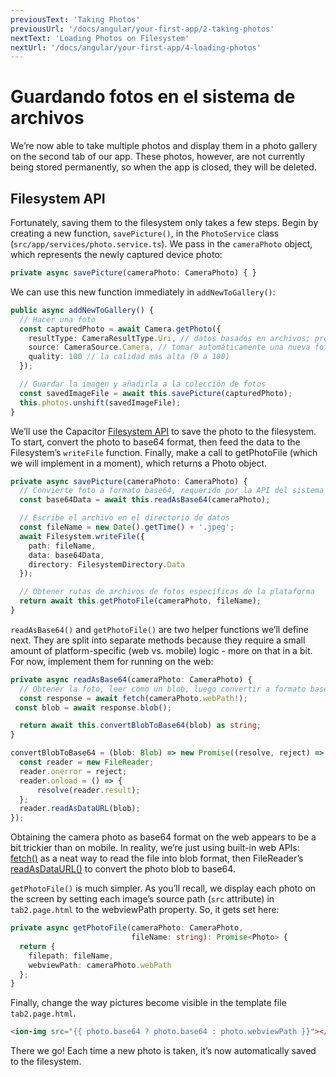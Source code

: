 ```yaml
---
previousText: 'Taking Photos'
previousUrl: '/docs/angular/your-first-app/2-taking-photos'
nextText: 'Loading Photos on Filesystem'
nextUrl: '/docs/angular/your-first-app/4-loading-photos'
---
```


# Guardando fotos en el sistema de archivos

We’re now able to take multiple photos and display them in a photo gallery on the second tab of our app. These photos, however, are not currently being stored permanently, so when the app is closed, they will be deleted.

## Filesystem API

Fortunately, saving them to the filesystem only takes a few steps. Begin by creating a new function, `savePicture()`, in the `PhotoService` class (`src/app/services/photo.service.ts`). We pass in the `cameraPhoto` object, which represents the newly captured device photo:

```typescript
private async savePicture(cameraPhoto: CameraPhoto) { }
```

We can use this new function immediately in `addNewToGallery()`:

```typescript
public async addNewToGallery() {
  // Hacer una foto
  const capturedPhoto = await Camera.getPhoto({
    resultType: CameraResultType.Uri, // datos basados en archivos; proporciona el mejor rendimiento
    source: CameraSource.Camera, // tomar automáticamente una nueva foto con la cámara
    quality: 100 // la calidad más alta (0 a 100)
  });

  // Guardar la imagen y añadirla a la colección de fotos
  const savedImageFile = await this.savePicture(capturedPhoto);
  this.photos.unshift(savedImageFile);
}
```

We’ll use the Capacitor [Filesystem API](https://capacitor.ionicframework.com/docs/apis/filesystem) to save the photo to the filesystem. To start, convert the photo to base64 format, then feed the data to the Filesystem’s `writeFile` function. Finally, make a call to getPhotoFile (which we will implement in a moment), which returns a Photo object.

```typescript
private async savePicture(cameraPhoto: CameraPhoto) {
  // Convierte foto a formato base64, requerido por la API del sistema de archivos para guardar
  const base64Data = await this.readAsBase64(cameraPhoto);

  // Escribe el archivo en el directorio de datos
  const fileName = new Date().getTime() + '.jpeg';
  await Filesystem.writeFile({
    path: fileName,
    data: base64Data,
    directory: FilesystemDirectory.Data
  });

  // Obtener rutas de archivos de fotos específicas de la plataforma
  return await this.getPhotoFile(cameraPhoto, fileName);
}
```

`readAsBase64()` and `getPhotoFile()` are two helper functions we’ll define next. They are split into separate methods because they require a small amount of platform-specific (web vs. mobile) logic - more on that in a bit.  For now, implement them for running on the web:

```typescript
private async readAsBase64(cameraPhoto: CameraPhoto) {
  // Obtener la foto, leer como un blob, luego convertir a formato base64
  const response = await fetch(cameraPhoto.webPath!);
 const blob = await response.blob();

  return await this.convertBlobToBase64(blob) as string;  
}

convertBlobToBase64 = (blob: Blob) => new Promise((resolve, reject) => {
  const reader = new FileReader;
  reader.onerror = reject;
  reader.onload = () => {
      resolve(reader.result);
  };
  reader.readAsDataURL(blob);
});
```

Obtaining the camera photo as base64 format on the web appears to be a bit trickier than on mobile. In reality, we’re just using built-in web APIs: [fetch()](https://developer.mozilla.org/en-US/docs/Web/API/Fetch_API) as a neat way to read the file into blob format, then FileReader’s [readAsDataURL()](https://developer.mozilla.org/en-US/docs/Web/API/FileReader/readAsDataURL) to convert the photo blob to base64.

`getPhotoFile()` is much simpler. As you’ll recall, we display each photo on the screen by setting each image’s source path (`src` attribute) in `tab2.page.html` to the webviewPath property. So, it gets set here:

```typescript
private async getPhotoFile(cameraPhoto: CameraPhoto, 
                           fileName: string): Promise<Photo> {
  return {
    filepath: fileName,
    webviewPath: cameraPhoto.webPath
  };
}
```

Finally, change the way pictures become visible in the template file `tab2.page.html`.
```html
<ion-img src="{{ photo.base64 ? photo.base64 : photo.webviewPath }}"></ion-img>
```

There we go! Each time a new photo is taken, it’s now automatically saved to the filesystem.
